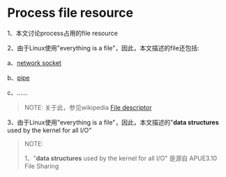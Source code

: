 # Process file resource

1、本文讨论process占用的file resource

2、由于Linux使用"everything is a file"，因此，本文描述的file还包括:

a、[network socket](https://en.wikipedia.org/wiki/Network_socket)

b、[pipe](https://en.wikipedia.org/wiki/Pipe_(Unix)) 

c、......

> NOTE: 关于此，参见wikipedia [File descriptor](https://en.wikipedia.org/wiki/File_descriptor) 

3、由于Linux使用"everything is a file"，因此，本文描述的"**data structures** used by the kernel for all I/O"

> NOTE: 
>
> 1、"**data structures** used by the kernel for all I/O" 是源自 APUE3.10 File Sharing



